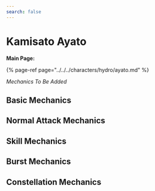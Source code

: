 ```yaml
---
search: false
---
```


# Kamisato Ayato

**Main Page:**

{% page-ref page="../../../characters/hydro/ayato.md" %}

*Mechanics To Be Added*

## Basic Mechanics

## Normal Attack Mechanics

## Skill Mechanics

## Burst Mechanics

## Constellation Mechanics